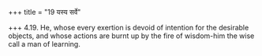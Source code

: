 +++
title = "19 यस्य सर्वे"

+++
4.19. He, whose every exertion is devoid of intention for the desirable
objects, and whose actions are burnt up by the fire of wisdom-him the
wise call a man of learning.
